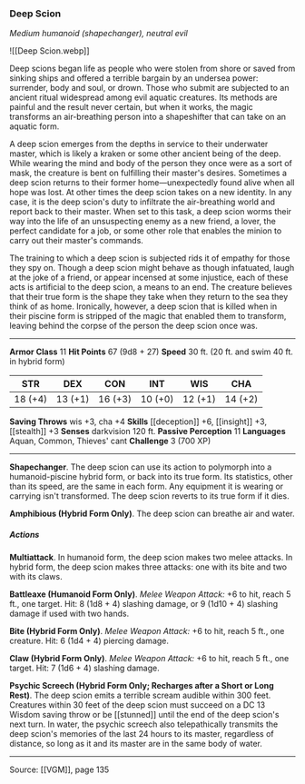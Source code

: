### Deep Scion
_Medium humanoid (shapechanger), neutral evil_

![[Deep Scion.webp]]

Deep scions began life as people who were stolen from shore or saved from sinking ships and offered a terrible bargain by an undersea power: surrender, body and soul, or drown. Those who submit are subjected to an ancient ritual widespread among evil aquatic creatures. Its methods are painful and the result never certain, but when it works, the magic transforms an air-breathing person into a shapeshifter that can take on an aquatic form.

A deep scion emerges from the depths in service to their underwater master, which is likely a kraken or some other ancient being of the deep. While wearing the mind and body of the person they once were as a sort of mask, the creature is bent on fulfilling their master's desires. Sometimes a deep scion returns to their former home—unexpectedly found alive when all hope was lost. At other times the deep scion takes on a new identity. In any case, it is the deep scion's duty to infiltrate the air-breathing world and report back to their master. When set to this task, a deep scion worms their way into the life of an unsuspecting enemy as a new friend, a lover, the perfect candidate for a job, or some other role that enables the minion to carry out their master's commands.

The training to which a deep scion is subjected rids it of empathy for those they spy on. Though a deep scion might behave as though infatuated, laugh at the joke of a friend, or appear incensed at some injustice, each of these acts is artificial to the deep scion, a means to an end. The creature believes that their true form is the shape they take when they return to the sea they think of as home. Ironically, however, a deep scion that is killed when in their piscine form is stripped of the magic that enabled them to transform, leaving behind the corpse of the person the deep scion once was.



---

**Armor Class** 11
**Hit Points** 67 (9d8 + 27)
**Speed** 30 ft. (20 ft. and swim 40 ft. in hybrid form)

| STR     | DEX     | CON     | INT     | WIS     | CHA     |
|---------|---------|---------|---------|---------|---------|
| 18 (+4) | 13 (+1) | 16 (+3) | 10 (+0) | 12 (+1) | 14 (+2) |

**Saving Throws** wis +3, cha +4
**Skills** [[deception]] +6, [[insight]] +3, [[stealth]] +3
**Senses** darkvision 120 ft.
**Passive Perception** 11
**Languages** Aquan, Common, Thieves' cant
**Challenge** 3 (700 XP)

---

**Shapechanger**. The deep scion can use its action to polymorph into a humanoid-piscine hybrid form, or back into its true form. Its statistics, other than its speed, are the same in each form. Any equipment it is wearing or carrying isn't transformed. The deep scion reverts to its true form if it dies.

**Amphibious (Hybrid Form Only)**. The deep scion can breathe air and water.

##### Actions
**Multiattack**. In humanoid form, the deep scion makes two melee attacks. In hybrid form, the deep scion makes three attacks: one with its bite and two with its claws.

**Battleaxe (Humanoid Form Only)**. _Melee Weapon Attack:_ +6 to hit, reach 5 ft., one target. Hit: 8 (1d8 + 4) slashing damage, or 9 (1d10 + 4) slashing damage if used with two hands.

**Bite (Hybrid Form Only)**. _Melee Weapon Attack:_ +6 to hit, reach 5 ft., one creature. Hit: 6 (1d4 + 4) piercing damage.

**Claw (Hybrid Form Only)**. _Melee Weapon Attack:_ +6 to hit, reach 5 ft., one target. Hit: 7 (1d6 + 4) slashing damage.

**Psychic Screech (Hybrid Form Only; Recharges after a Short or Long Rest)**. The deep scion emits a terrible scream audible within 300 feet. Creatures within 30 feet of the deep scion must succeed on a DC 13 Wisdom saving throw or be [[stunned]] until the end of the deep scion's next turn. In water, the psychic screech also telepathically transmits the deep scion's memories of the last 24 hours to its master, regardless of distance, so long as it and its master are in the same body of water.


---

Source: [[VGM]], page 135